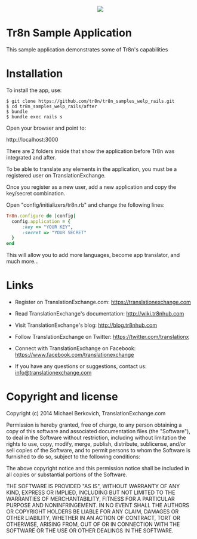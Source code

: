 <p align="center">
  <img src="https://raw.github.com/tr8n/tr8n/master/doc/screenshots/tr8nlogo.png">
</p>

Tr8n Sample Application
==================

This sample application demonstrates some of Tr8n's capabilities


Installation
==================

To install the app, use:

```ssh
$ git clone https://github.com/tr8n/tr8n_samples_welp_rails.git
$ cd tr8n_samples_welp_rails/after
$ bundle
$ bundle exec rails s
```

Open your browser and point to:

http://localhost:3000


There are 2 folders inside that show the application before Tr8n was integrated and after.

To be able to translate any elements in the application, you must be a registered user on TranslationExchange.

Once you register as a new user, add a new application and copy the key/secret combination.

Open "config/initializers/tr8n.rb" and change the following lines:

```ruby
Tr8n.configure do |config|
  config.application = {
      :key => "YOUR KEY",
      :secret => "YOUR SECRET"
  }
end
```

This will allow you to add more languages, become app translator, and much more...


Links
==================

* Register on TranslationExchange.com: https://translationexchange.com

* Read TranslationExchange's documentation: http://wiki.tr8nhub.com

* Visit TranslationExchange's blog: http://blog.tr8nhub.com

* Follow TranslationExchange on Twitter: https://twitter.com/translationx

* Connect with TranslationExchange on Facebook: https://www.facebook.com/translationexchange

* If you have any questions or suggestions, contact us: info@translationexchange.com


Copyright and license
==================

Copyright (c) 2014 Michael Berkovich, TranslationExchange.com

Permission is hereby granted, free of charge, to any person obtaining
a copy of this software and associated documentation files (the
"Software"), to deal in the Software without restriction, including
without limitation the rights to use, copy, modify, merge, publish,
distribute, sublicense, and/or sell copies of the Software, and to
permit persons to whom the Software is furnished to do so, subject to
the following conditions:

The above copyright notice and this permission notice shall be
included in all copies or substantial portions of the Software.

THE SOFTWARE IS PROVIDED "AS IS", WITHOUT WARRANTY OF ANY KIND,
EXPRESS OR IMPLIED, INCLUDING BUT NOT LIMITED TO THE WARRANTIES OF
MERCHANTABILITY, FITNESS FOR A PARTICULAR PURPOSE AND
NONINFRINGEMENT. IN NO EVENT SHALL THE AUTHORS OR COPYRIGHT HOLDERS BE
LIABLE FOR ANY CLAIM, DAMAGES OR OTHER LIABILITY, WHETHER IN AN ACTION
OF CONTRACT, TORT OR OTHERWISE, ARISING FROM, OUT OF OR IN CONNECTION
WITH THE SOFTWARE OR THE USE OR OTHER DEALINGS IN THE SOFTWARE.